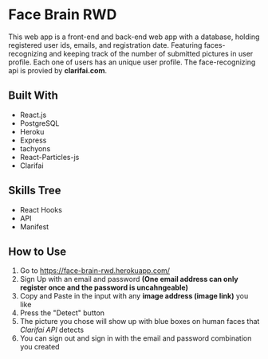 # Face Brain RWD
This web app is a front-end and back-end web app with a database, holding registered user ids, emails, and registration date. Featuring faces-recognizing and keeping track of the number of submitted pictures in user profile. Each one of users has an unique user profile.
The face-recognizing api is provied by **clarifai.com**.
## Built With
* React.js
* PostgreSQL
* Heroku
* Express
* tachyons
* React-Particles-js
* Clarifai
## Skills Tree
* React Hooks
* API
* Manifest
## How to Use
1. Go to https://face-brain-rwd.herokuapp.com/
1. Sign Up with an email and password **(One email address can only register once and the password is uncahngeable)**
1. Copy and Paste in the input with any **image address (image link)** you like
1. Press the "Detect" button
1. The picture you chose will show up with blue boxes on human faces that *Clarifai API* detects
1. You can sign out and sign in with the email and password combination you created
